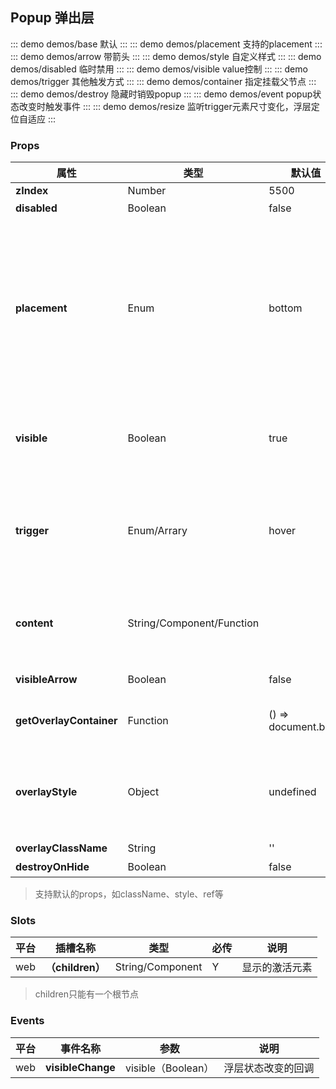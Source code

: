 ## Popup 弹出层

::: demo demos/base 默认
:::
::: demo demos/placement 支持的placement
:::
::: demo demos/arrow 带箭头
:::
::: demo demos/style 自定义样式
:::
::: demo demos/disabled 临时禁用
:::
::: demo demos/visible value控制
:::
::: demo demos/trigger 其他触发方式
:::
::: demo demos/container 指定挂载父节点
:::
::: demo demos/destroy 隐藏时销毁popup
:::
::: demo demos/event popup状态改变时触发事件
:::
::: demo demos/resize 监听trigger元素尺寸变化，浮层定位自适应
:::

### Props

| 属性 | 类型| 默认值| 必传| 说明|
|-----|-----|-----|-----|-----|
|**zIndex** | Number | 5500 | false |  |
|**disabled** |Boolean | false| N|是否禁用 |
|**placement** |Enum | bottom| N| 浮层出现位置，可选值为top、left、right、bottom、topLeft、topRight、bottomLeft、bottomRight、leftTop、leftBottom、rightTop、rightBottom|
|**visible** | Boolean| true| N| 用于控制弹框是否显示（结合事件 visibleChange，形成 v-model）|
|**trigger** |Enum/Arrary | hover| N| 触发方式，可选值hover、click、focus、contextMenu、manual（manual外其他值可以组合）|
|**content** |String/Component/Function | | Y| 弹层显示的内容（组件内部可以实现title等，由select组件考虑虚拟滚动）|
|**visibleArrow** | Boolean| false| N|浮层是否显示箭头 |
|**getOverlayContainer** |Function |() => document.body| N|浮层渲染父节点，默认渲染到 body 上 |
|**overlayStyle** |Object | undefined|N |浮层样式，如可以指定弹出层zIndex范围（默认取5500，参考范围5500-5600） |
|**overlayClassName** |String |'' |N |浮层类名 |
|**destroyOnHide**|Boolean |false |N |隐藏时销毁浮层 |

> 支持默认的props，如className、style、ref等

### Slots

| 平台| 插槽名称| 类型| 必传 | 说明 |
|-----|-----|-----|-----|-----|
| web|**（children）** | String/Component|Y|显示的激活元素 |

> children只能有一个根节点

### Events

| 平台| 事件名称| 参数| 说明 |
|-----|-----|-----|-----|
| web|**visibleChange** | visible（Boolean）|浮层状态改变的回调 | 
